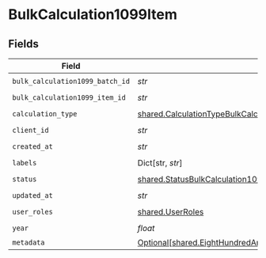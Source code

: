 # BulkCalculation1099Item


## Fields

| Field                                                                                                                                                                                                                                                                          | Type                                                                                                                                                                                                                                                                           | Required                                                                                                                                                                                                                                                                       | Description                                                                                                                                                                                                                                                                    |
| ------------------------------------------------------------------------------------------------------------------------------------------------------------------------------------------------------------------------------------------------------------------------------ | ------------------------------------------------------------------------------------------------------------------------------------------------------------------------------------------------------------------------------------------------------------------------------ | ------------------------------------------------------------------------------------------------------------------------------------------------------------------------------------------------------------------------------------------------------------------------------ | ------------------------------------------------------------------------------------------------------------------------------------------------------------------------------------------------------------------------------------------------------------------------------ |
| `bulk_calculation1099_batch_id`                                                                                                                                                                                                                                                | *str*                                                                                                                                                                                                                                                                          | :heavy_check_mark:                                                                                                                                                                                                                                                             | N/A                                                                                                                                                                                                                                                                            |
| `bulk_calculation1099_item_id`                                                                                                                                                                                                                                                 | *str*                                                                                                                                                                                                                                                                          | :heavy_check_mark:                                                                                                                                                                                                                                                             | N/A                                                                                                                                                                                                                                                                            |
| `calculation_type`                                                                                                                                                                                                                                                             | [shared.CalculationTypeBulkCalculation1099Item](../../models/shared/calculationtypebulkcalculation1099item.md)                                                                                                                                                                 | :heavy_check_mark:                                                                                                                                                                                                                                                             | N/A                                                                                                                                                                                                                                                                            |
| `client_id`                                                                                                                                                                                                                                                                    | *str*                                                                                                                                                                                                                                                                          | :heavy_check_mark:                                                                                                                                                                                                                                                             | N/A                                                                                                                                                                                                                                                                            |
| `created_at`                                                                                                                                                                                                                                                                   | *str*                                                                                                                                                                                                                                                                          | :heavy_check_mark:                                                                                                                                                                                                                                                             | N/A                                                                                                                                                                                                                                                                            |
| `labels`                                                                                                                                                                                                                                                                       | Dict[str, *str*]                                                                                                                                                                                                                                                               | :heavy_check_mark:                                                                                                                                                                                                                                                             | N/A                                                                                                                                                                                                                                                                            |
| `status`                                                                                                                                                                                                                                                                       | [shared.StatusBulkCalculation1099Item](../../models/shared/statusbulkcalculation1099item.md)                                                                                                                                                                                   | :heavy_check_mark:                                                                                                                                                                                                                                                             | N/A                                                                                                                                                                                                                                                                            |
| `updated_at`                                                                                                                                                                                                                                                                   | *str*                                                                                                                                                                                                                                                                          | :heavy_check_mark:                                                                                                                                                                                                                                                             | N/A                                                                                                                                                                                                                                                                            |
| `user_roles`                                                                                                                                                                                                                                                                   | [shared.UserRoles](../../models/shared/userroles.md)                                                                                                                                                                                                                           | :heavy_check_mark:                                                                                                                                                                                                                                                             | N/A                                                                                                                                                                                                                                                                            |
| `year`                                                                                                                                                                                                                                                                         | *float*                                                                                                                                                                                                                                                                        | :heavy_check_mark:                                                                                                                                                                                                                                                             | N/A                                                                                                                                                                                                                                                                            |
| `metadata`                                                                                                                                                                                                                                                                     | [Optional[shared.EightHundredAndSixtyFiveThousandNineHundredAndSixtyNinebc2d9a3cb12c3263d4f941da6e1c7783024804b469db4a6eab9bc12f14]](../../models/shared/eighthundredandsixtyfivethousandninehundredandsixtyninebc2d9a3cb12c3263d4f941da6e1c7783024804b469db4a6eab9bc12f14.md) | :heavy_minus_sign:                                                                                                                                                                                                                                                             | N/A                                                                                                                                                                                                                                                                            |